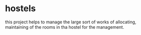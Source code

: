# hostels
this project helps to manage the large sort of works of allocating, maintaining of the rooms in tha hostel for the management.
